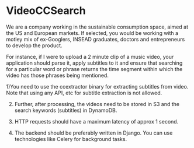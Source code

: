 # VideoCCSearch

 

We are a company working in the sustainable consumption space, aimed at the US and European markets. If selected, you would be working with a motley mix of ex-Googlers, INSEAD graduates, doctors and entrepreneurs to develop the product.

 

For instance, if I were to upload a 2 minute clip of a music video, your application should parse it, apply subtitles to it and ensure that searching for a particular word or phrase returns the time segment within which the video has those phrases being mentioned.

1)You need to use the ccextractor binary for extracting subtitles from video. Note that using any API, etc for subtitle extraction is not allowed.

2) Further, after processing, the videos need to be stored in S3 and the search keywords (subtitles) in DynamoDB.

3) HTTP requests should have a maximum latency of approx 1 second.

4) The backend should be preferably written in Django. You can use technologies like Celery for background tasks.
 
 
 
